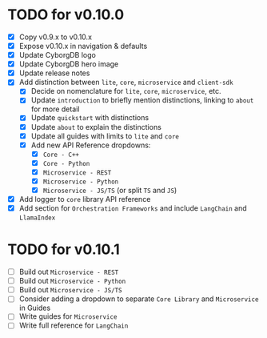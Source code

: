 # TODO for v0.10.0

- [X] Copy v0.9.x to v0.10.x
- [X] Expose v0.10.x in navigation & defaults
- [X] Update CyborgDB logo
- [X] Update CyborgDB hero image
- [X] Update release notes
- [X] Add distinction between `lite`, `core`, `microservice` and `client-sdk`
    - [X] Decide on nomenclature for `lite`, `core`, `microservice`, etc.
    - [X] Update `introduction` to briefly mention distinctions, linking to `about` for more detail
    - [X] Update `quickstart` with distinctions
    - [X] Update `about` to explain the distinctions
    - [X] Update all guides with limits to `lite` and `core`
    - [X] Add new API Reference dropdowns:
        - [X] `Core - C++`
        - [X] `Core - Python`
        - [X] `Microservice - REST`
        - [X] `Microservice - Python`
        - [X] `Microservice - JS/TS` (or split `TS` and `JS`)
- [X] Add logger to `core` library API reference
- [X] Add section for `Orchestration Frameworks` and include `LangChain` and `LlamaIndex`

# TODO for v0.10.1

- [ ] Build out `Microservice - REST`
- [ ] Build out `Microservice - Python`
- [ ] Build out `Microservice - JS/TS`
- [ ] Consider adding a dropdown to separate `Core Library` and `Microservice` in Guides
- [ ] Write guides for `Microservice`
- [ ] Write full reference for `LangChain`